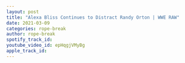 ```yaml
---
layout: post
title: "Alexa Bliss Continues to Distract Randy Orton | WWE RAW"
date: 2021-03-09
categories: rope-break
author: rope-break
spotify_track_id: 
youtube_video_id: epHqgjVMyBg
apple_track_id: 
---
```

